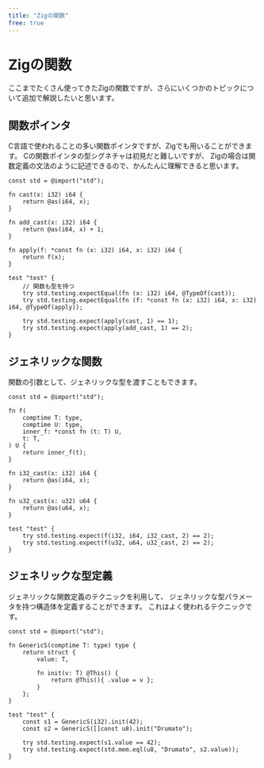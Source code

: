 ```yaml
---
title: "Zigの関数"
free: true
---
```


# Zigの関数

ここまでたくさん使ってきたZigの関数ですが、さらにいくつかのトピックについて追加で解説したいと思います。

## 関数ポインタ

C言語で使われることの多い関数ポインタですが、Zigでも用いることができます。
Cの関数ポインタの型シグネチャは初見だと難しいですが、
Zigの場合は関数定義の文法のように記述できるので、かんたんに理解できると思います。

```zig
const std = @import("std");

fn cast(x: i32) i64 {
    return @as(i64, x);
}

fn add_cast(x: i32) i64 {
    return @as(i64, x) + 1;
}

fn apply(f: *const fn (x: i32) i64, x: i32) i64 {
    return f(x);
}

test "test" {
    // 関数も型を持つ
    try std.testing.expectEqual(fn (x: i32) i64, @TypeOf(cast));
    try std.testing.expectEqual(fn (f: *const fn (x: i32) i64, x: i32) i64, @TypeOf(apply));

    try std.testing.expect(apply(cast, 1) == 1);
    try std.testing.expect(apply(add_cast, 1) == 2);
}
```

## ジェネリックな関数

関数の引数として、ジェネリックな型を渡すこともできます。

```zig
const std = @import("std");

fn f(
    comptime T: type,
    comptime U: type,
    inner_f: *const fn (t: T) U,
    t: T,
) U {
    return inner_f(t);
}

fn i32_cast(x: i32) i64 {
    return @as(i64, x);
}

fn u32_cast(x: u32) u64 {
    return @as(u64, x);
}

test "test" {
    try std.testing.expect(f(i32, i64, i32_cast, 2) == 2);
    try std.testing.expect(f(u32, u64, u32_cast, 2) == 2);
}
```

## ジェネリックな型定義

ジェネリックな関数定義のテクニックを利用して、
ジェネリックな型パラメータを持つ構造体を定義することができます。
これはよく使われるテクニックです。

```zig
const std = @import("std");

fn GenericS(comptime T: type) type {
    return struct {
        value: T,

        fn init(v: T) @This() {
            return @This(){ .value = v };
        }
    };
}

test "test" {
    const s1 = GenericS(i32).init(42);
    const s2 = GenericS([]const u8).init("Drumato");

    try std.testing.expect(s1.value == 42);
    try std.testing.expect(std.mem.eql(u8, "Drumato", s2.value));
}
```

